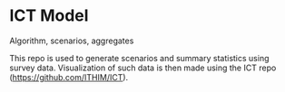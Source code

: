# ICT Model
Algorithm, scenarios, aggregates

This repo is used to generate scenarios and summary statistics using survey data. Visualization of such data is then made using the ICT repo (https://github.com/ITHIM/ICT). 
